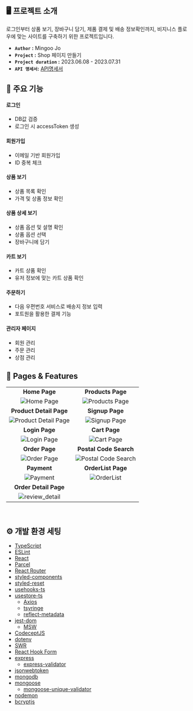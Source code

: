 ## 🖥️ 프로젝트 소개

로그인부터 상품 보기, 장바구니 담기, 제품 결제 및 배송 정보확인까지, 비지니스 플로우에 맞는 사이트를 구축하기 위한 프로젝트입니다.

- **`Author` :**  Mingoo Jo
- **`Project` :** Shop 페이지 만들기
- **`Project duration` :** 2023.06.08 - 2023.07.31
- **`API 명세서`:** [API명세서](https://fanatical-tibia-7d0.notion.site/API-fa79f073d65a4453a6631155f00c2694?pvs=4)

## 📌 주요 기능

#### 로그인
- DB값 검증
- 로그인 시 accessToken 생성

#### 회원가입
- 이메일 기반 회원가입
- ID 중복 체크

#### 상품 보기
- 상품 목록 확인
- 가격 및 상품 정보 확인

#### 상품 상세 보기
- 상품 옵션 및 설명 확인
- 상품 옵션 선택
- 장바구니에 담기

#### 카트 보기
- 카트 상품 확인
- 유저 정보에 맞는 카트 상품 확인

#### 주문하기
- 다음 우편번호 서비스로 배송지 정보 입력
- 포트원을 활용한 결제 기능

#### 관리자 페이지
- 회원 관리
- 주문 관리
- 상점 관리


## 🌟 Pages & Features
|                                                              |                                                              |
| :----------------------------------------------------------: | :----------------------------------------------------------: |
|        **Home Page**                           |                 **Products Page**                 |
| ![Home Page](https://github.com/mingoojo/project-shop-image/blob/main/pages-01.jpg?raw=true) |![Products Page](https://github.com/mingoojo/project-shop-image/blob/main/pages-02.jpg?raw=true)|
|        **Product Detail Page**                           |                 **Signup Page**                 |
|![Product Detail Page](https://github.com/mingoojo/project-shop-image/blob/main/pages-03.jpg?raw=true)|![Signup Page](https://github.com/mingoojo/project-shop-image/blob/main/pages-04.jpg?raw=true)|
|                    **Login Page**                     |                     **Cart Page**                    |
| ![Login Page](https://github.com/mingoojo/project-shop-image/blob/main/pages-05.jpg?raw=true)| ![Cart Page](https://github.com/mingoojo/project-shop-image/blob/main/pages-06.jpg?raw=true)|
|                    **Order Page**                     |                 **Postal Code Search**                  |
| ![Order Page](https://github.com/mingoojo/project-shop-image/blob/main/pages-07.jpg?raw=true) | ![Postal Code Search](https://github.com/mingoojo/project-shop-image/blob/main/pages-08.jpg?raw=true) |
|                    **Payment**                     |                 **OrderList Page**                  |
|![Payment](https://github.com/mingoojo/project-shop-image/blob/main/pages-09.jpg?raw=true) | ![OrderList](https://github.com/mingoojo/project-shop-image/blob/main/pages-10.jpg?raw=true)|
|                    **Order Detail Page**                     |
|![review_detail](https://github.com/mingoojo/project-shop-image/blob/main/pages-11.jpg?raw=true)|
<br/>

## ⚙️ 개발 환경 세팅

- [TypeScript](https://www.typescriptlang.org/)
- [ESLint](https://eslint.org/)
- [React](https://react.dev/)
- [Parcel](https://parceljs.org/)
- [React Router](https://github.com/remix-run/react-router)
- [styled-components](https://github.com/styled-components/styled-components)
- [styled-reset](https://github.com/zacanger/styled-reset)
- [usehooks-ts](https://github.com/juliencrn/usehooks-ts)
- [usestore-ts](https://github.com/seed2whale/usestore-ts)
    - [Axios](https://github.com/axios/axios)
    - [tsyringe](https://github.com/microsoft/tsyringe)
    - [reflect-metadata](https://github.com/rbuckton/reflect-metadata)
- [jest-dom](https://github.com/testing-library/jest-dom)
    - [MSW](https://github.com/mswjs/msw)
- [CodeceptJS](https://codecept.io/)
- [dotenv](https://github.com/motdotla/dotenv)
- [SWR](https://swr.vercel.app/ko)
- [React Hook Form](https://react-hook-form.com/)
- [express](https://expressjs.com/ko/)
    - [express-validator](https://express-validator.github.io/docs)
- [jsonwebtoken](https://jwt.io/)
- [mongodb](https://www.mongodb.com/)
- [mongoose](https://mongoosejs.com/)
    - [mongoose-unique-validator](https://github.com/mongoose-unique-validator/mongoose-unique-validator)
- [nodemon](https://nodemon.io/)
- [bcryptjs](https://github.com/dcodeIO/bcrypt.js/tree/master)
